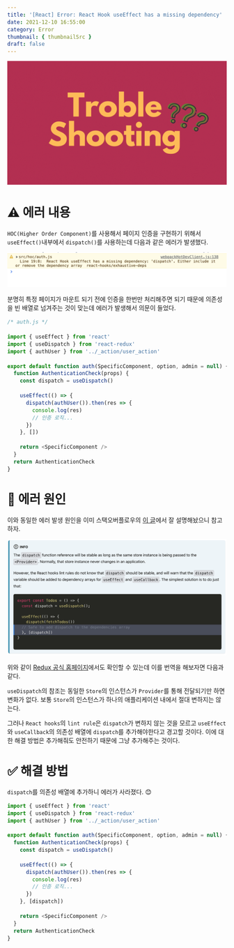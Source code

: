 ```yaml
---
title: '[React] Error: React Hook useEffect has a missing dependency'
date: 2021-12-10 16:55:00
category: Error
thumbnail: { thumbnailSrc }
draft: false
---
```


![](./images/thumbNail.gif)

# ⚠️ 에러 내용

`HOC(Higher Order Component)`를 사용해서 페이지 인증을 구현하기 위해서 `useEffect()`내부에서 `dispatch()`를 사용하는데 다음과 같은 에러가 발생했다.

![그림1. React Hook useEffect has a missing dependency](./images//react-useeffect-dependency-01.png)

분명히 특정 페이지가 마운트 되기 전에 인증을 한번만 처리해주면 되기 때문에 의존성을 빈 배열로 넘겨주는 것이 맞는데 에러가 발생해서 의문이 들었다.

```js
/* auth.js */

import { useEffect } from 'react'
import { useDispatch } from 'react-redux'
import { authUser } from '../_action/user_action'

export default function auth(SpecificComponent, option, admin = null) {
  function AuthenticationCheck(props) {
    const dispatch = useDispatch()

    useEffect(() => {
      dispatch(authUser()).then(res => {
        console.log(res)
        // 인증 로직...
      })
    }, [])

    return <SpecificComponent />
  }
  return AuthenticationCheck
}
```

# 📌 에러 원인

이와 동일한 에러 발생 원인을 이미 스택오버플로우의 [이 글](https://stackoverflow.com/questions/66604122/understanding-react-hooks-exhaustive-deps-useeffect-and-dispatching-events)에서 잘 설명해놨으니 참고하자.

![그림2. dispatch의 특징](./images//react-useeffect-dependency-02.png)

위와 같이 [Redux 공식 홈페이지](https://react-redux.js.org/api/hooks#usedispatch)에서도 확인할 수 있는데 이를 번역을 해보자면 다음과 같다.

`useDispatch`의 참조는 동일한 `Store`의 인스턴스가 `Provider`를 통해 전달되기만 하면 변화가 없다. 보통 `Store`의 인스턴스가 하나의 애플리케이션 내에서 절대 변하지는 않는다.

그러나 `React hooks`의 `lint rule`은 `dispatch`가 변하지 않는 것을 모르고 `useEffect`와 `useCallback`의 의존성 배열에 `dispatch`를 추가해야한다고 경고할 것이다. 이에 대한 해결 방법은 추가해줘도 안전하기 때문에 그냥 추가해주는 것이다.

# ✅ 해결 방법

`dispatch`를 의존성 배열에 추가하니 에러가 사라졌다. 😊

```js
import { useEffect } from 'react'
import { useDispatch } from 'react-redux'
import { authUser } from '../_action/user_action'

export default function auth(SpecificComponent, option, admin = null) {
  function AuthenticationCheck(props) {
    const dispatch = useDispatch()

    useEffect(() => {
      dispatch(authUser()).then(res => {
        console.log(res)
        // 인증 로직...
      })
    }, [dispatch])

    return <SpecificComponent />
  }
  return AuthenticationCheck
}
```

<br/>
